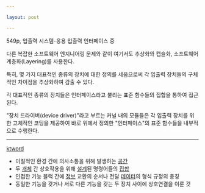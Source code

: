```yaml
---

layout: post

---
```


549p, 입출력 시스템-응용 입출력 인터페이스 중

다른 복잡한 소프트웨어 엔지니어링 문제와 같이 여기서도 추상화와 캡슐화, 소프트웨어 계층화(Layering)를 사용한다.

특히, 몇 가지 대표적인 종류의 장치에 대한 정의를 세움으로써 각 입출력 장치들의 구체적인 차이점을 추상화하여 감출 수 있다.

각 대표적인 종류의 장치들은 인터페이스라고 불리는 표준 함수들의 집합을 통하여 접근된다.

"장치 드라이버(device driver)"라고 부르는 커널 내의 모듈들은 각 입출력 장치를 위한 고체적인 코딩을 제공하여 바로 위에서 정의한 "인터페이스"의 표준 함수들을 내부적으로 수행한다.

***

[ktword](http://www.ktword.co.kr/test/view/view.php?nav=2&no=496&sh=%EC%9D%B8%ED%84%B0%ED%8E%98%EC%9D%B4%EC%8A%A4)


* 이질적인 환경 간에 의사소통을 위해 발생하는 [공간](http://www.ktword.co.kr/test/view/view.php?m_temp1=6324&id=1468)
* 두 [개체](http://www.ktword.co.kr/test/view/view.php?m_temp1=387&id=771) 간 상호작용을 위해 [설계](http://www.ktword.co.kr/test/view/view.php?m_temp1=1594&id=1344)된 명령어들의 [집합](http://www.ktword.co.kr/test/view/view.php?m_temp1=3902&id=1146)
* 인접한 기능 블럭 간에 [정보](http://www.ktword.co.kr/test/view/view.php?m_temp1=3660&id=781) 교환의 순서나 전달 [데이터](http://www.ktword.co.kr/test/view/view.php?m_temp1=5123&id=673)의 형식 규정의 총칭
* 동일한 기능을 갖거나 서로 다른 기능을 갖는 두 장치 사이에 상호연결을 이룬 것